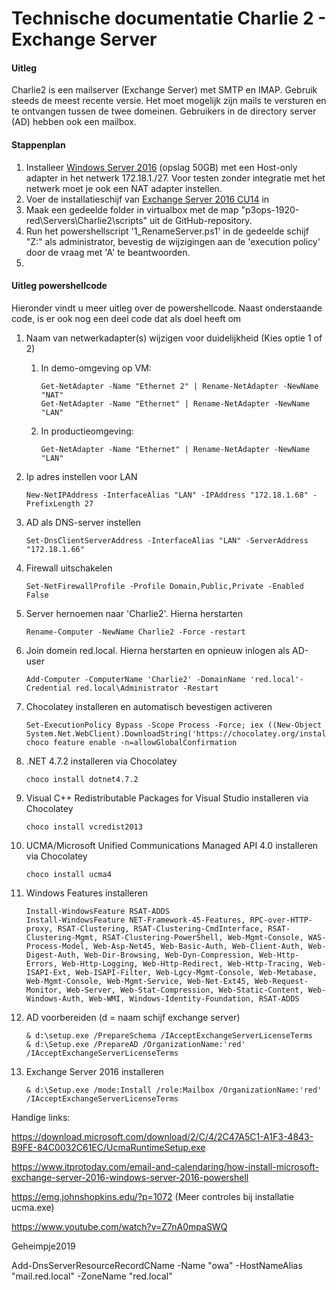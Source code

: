 # Technische documentatie Charlie 2 - Exchange Server

#### Uitleg

Charlie2 is een mailserver (Exchange Server) met SMTP en IMAP. Gebruik steeds de meest
recente versie. Het moet mogelijk zijn mails te versturen en te ontvangen tussen de twee domeinen. Gebruikers in de directory server (AD) hebben ook een mailbox.



#### Stappenplan

1. Installeer [Windows Server 2016](https://software-download.microsoft.com/download/pr/Windows_Server_2016_Datacenter_EVAL_en-us_14393_refresh.ISO) (opslag 50GB) met een Host-only adapter in het netwerk 172.18.1./27. Voor testen zonder integratie met het netwerk moet je ook een NAT adapter instellen.
2. Voer de installatieschijf van [Exchange Server 2016 CU14](https://download.microsoft.com/download/f/4/e/f4e4b3a0-925b-4eff-8cc7-8b5932d75b49/ExchangeServer2016-x64-cu14.iso) in
3. Maak een gedeelde folder in virtualbox met de map "p3ops-1920-red\Servers\Charlie2\scripts" uit de GitHub-repository.
4. Run het powershellscript '1_RenameServer.ps1' in de gedeelde schijf "Z:" als administrator, bevestig de wijzigingen aan de 'execution policy' door de vraag met 'A' te beantwoorden.
5. 



#### Uitleg powershellcode

Hieronder vindt u meer uitleg over de powershellcode. Naast onderstaande code, is er ook nog een deel code dat als doel heeft om 

1. Naam van netwerkadapter(s) wijzigen voor duidelijkheid (Kies optie 1 of 2)

   1. In demo-omgeving op VM:

      ```
      Get-NetAdapter -Name "Ethernet 2" | Rename-NetAdapter -NewName "NAT"
      Get-NetAdapter -Name "Ethernet" | Rename-NetAdapter -NewName "LAN"
      ```

   2. In productieomgeving:

      ```
      Get-NetAdapter -Name "Ethernet" | Rename-NetAdapter -NewName "LAN"
      ```

2. Ip adres instellen voor LAN

   ```
   New-NetIPAddress -InterfaceAlias "LAN" -IPAddress "172.18.1.68" -PrefixLength 27
   ```

3. AD als DNS-server instellen

   ```
   Set-DnsClientServerAddress -InterfaceAlias "LAN" -ServerAddress "172.18.1.66"
   ```

4. Firewall uitschakelen

   ```
   Set-NetFirewallProfile -Profile Domain,Public,Private -Enabled False
   ```

5. Server hernoemen naar 'Charlie2'. Hierna herstarten

   ```
   Rename-Computer -NewName Charlie2 -Force -restart
   ```

6. Join domein red.local. Hierna herstarten en opnieuw inlogen als AD-user

   ```
   Add-Computer -ComputerName 'Charlie2' -DomainName 'red.local'-Credential red.local\Administrator -Restart
   ```

7. Chocolatey installeren en automatisch bevestigen activeren

   ```
   Set-ExecutionPolicy Bypass -Scope Process -Force; iex ((New-Object System.Net.WebClient).DownloadString('https://chocolatey.org/install.ps1'))
   choco feature enable -n=allowGlobalConfirmation
   ```

8. .NET 4.7.2 installeren via Chocolatey

   ```
   choco install dotnet4.7.2
   ```

9. Visual C++ Redistributable Packages for Visual Studio installeren via Chocolatey

   ```
   choco install vcredist2013
   ```

10. UCMA/Microsoft Unified Communications Managed API 4.0 installeren via Chocolatey

    ```
    choco install ucma4
    ```

11. Windows Features installeren

    ```
    Install-WindowsFeature RSAT-ADDS
    Install-WindowsFeature NET-Framework-45-Features, RPC-over-HTTP-proxy, RSAT-Clustering, RSAT-Clustering-CmdInterface, RSAT-Clustering-Mgmt, RSAT-Clustering-PowerShell, Web-Mgmt-Console, WAS-Process-Model, Web-Asp-Net45, Web-Basic-Auth, Web-Client-Auth, Web-Digest-Auth, Web-Dir-Browsing, Web-Dyn-Compression, Web-Http-Errors, Web-Http-Logging, Web-Http-Redirect, Web-Http-Tracing, Web-ISAPI-Ext, Web-ISAPI-Filter, Web-Lgcy-Mgmt-Console, Web-Metabase, Web-Mgmt-Console, Web-Mgmt-Service, Web-Net-Ext45, Web-Request-Monitor, Web-Server, Web-Stat-Compression, Web-Static-Content, Web-Windows-Auth, Web-WMI, Windows-Identity-Foundation, RSAT-ADDS
    ```

12. AD voorbereiden (d = naam schijf exchange server)

    ```
    & d:\setup.exe /PrepareSchema /IAcceptExchangeServerLicenseTerms
    & d:\Setup.exe /PrepareAD /OrganizationName:'red' /IAcceptExchangeServerLicenseTerms
    ```

13. Exchange Server 2016 installeren

    ```
    & d:\Setup.exe /mode:Install /role:Mailbox /OrganizationName:'red' /IAcceptExchangeServerLicenseTerms
    ```





Handige links:

https://download.microsoft.com/download/2/C/4/2C47A5C1-A1F3-4843-B9FE-84C0032C61EC/UcmaRuntimeSetup.exe

<https://www.itprotoday.com/email-and-calendaring/how-install-microsoft-exchange-server-2016-windows-server-2016-powershell>

<https://emg.johnshopkins.edu/?p=1072> (Meer controles bij installatie ucma.exe)

<https://www.youtube.com/watch?v=Z7nA0mpaSWQ>



Geheimpje2019

Add-DnsServerResourceRecordCName -Name "owa" -HostNameAlias "mail.red.local" -ZoneName "red.local"
